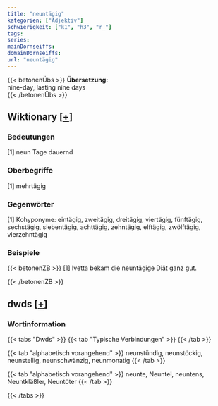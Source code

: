 ```yaml
---
title: "neuntägig"
kategorien: ["Adjektiv"]
schwierigkeit: ["k1", "h3", "r_"]
tags:
series:
mainDornseiffs:
domainDornseiffs:
url: "neuntägig"
---
```


{{< betonenÜbs >}}
**Übersetzung:**  
nine-day, lasting  nine days  
{{< /betonenÜbs >}}

## Wiktionary [[+](https://de.wiktionary.org/wiki/neuntägig)]

### Bedeutungen
[1] neun Tage dauernd  

### Oberbegriffe
[1] mehrtägig  

### Gegenwörter
[1] Kohyponyme: eintägig, zweitägig, dreitägig, viertägig, fünftägig, sechstägig, siebentägig, achttägig, zehntägig, elftägig, zwölftägig, vierzehntägig  

### Beispiele
{{< betonenZB >}}
[1] Ivetta bekam die neuntägige Diät ganz gut.  

{{< /betonenZB >}}


## dwds [[+](https://www.dwds.de/wb/neuntägig)]

### Wortinformation
{{< tabs "Dwds" >}}
{{< tab "Typische Verbindungen" >}}
{{< /tab >}}

{{< tab "alphabetisch vorangehend" >}}
neunstündig, neunstöckig, neunstellig, neunschwänzig, neunmonatig
{{< /tab >}}

{{< tab "alphabetisch vorangehend" >}}
neunte, Neuntel, neuntens, Neuntkläßler, Neuntöter
{{< /tab >}}

{{< /tabs >}}

